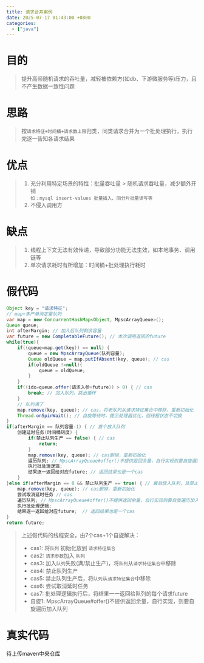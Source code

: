 ```yaml
---
title: 请求合并案例
date: 2025-07-17 01:43:00 +0800
categories:
  - ["java"]
---
```


# 目的
> 提升高频随机请求的吞吐量，减轻被依赖方(如db、下游微服务等)压力，且不产生数据一致性问题

# 思路
> 按`请求特征+时间桶+请求数上限`归类，同类请求合并为一个批处理执行，执行完逐一告知各请求结果

# 优点
> 1. 充分利用特定场景的特性：批量吞吐量 > 随机请求吞吐量，减少额外开销  
>    `如：mysql insert-values 批量插入、同分片批量读写等`
> 2. 不侵入调用方

# 缺点
> 1. 线程上下文无法有效传递，导致部分功能无法生效，如本地事务、调用链等
> 2. 单次请求耗时有所增加：时间桶+批处理执行耗时

# 假代码
```java
Object key = "请求特征";
// map+多产单消定量队列
var map = new ConcurrentHashMap<Object, MpscArrayQueue>();
Queue queue;
int afterMargin; // 加入后队列剩余容量
var future = new CompletableFuture(); // 本次调用返回的future
while(true){
    if((queue=map.get(key)) == null) {
        queue = new MpscArrayQueue(队列容量);
        Queue oldQueue = map.putIfAbsent(key, queue); // cas
        if(oldQueue !=null){
            queue = oldQueue;
        }
    }
    if((idx=queue.offer(请求入参+future)) > 0) { // cas
        break; // 加入队列，跳出循环
    }
    // 队列满了
    map.remove(key, queue); // cas，将老队列从请求特征集合中移除，重新初始化
    Thread.onSpinWait(); // 自旋等待时，提示处理器优化，但线程状态不切换
}
if(afterMargin == 队列容量-1) { // 首个放入队列
    创建延时任务(时间桶刻度) {
        if(禁止队列生产 == false) { // cas
            return;
        }
        map.remove(key, queue); // cas删掉，重新初始化
        遍历队列; // MpscArrayQueue#offer()不提供返回余量，自行实现则要自旋遍历加入队列的数量
        执行批处理逻辑;
        结果逐一返回给对应future; // 返回结果也是一个cas
    }
}else if(afterMargin == 0 && 禁止队列生产 == true) { // 最后放入队列，且禁止成功(cas)
    map.remove(key, queue); // cas删掉，重新初始化
    尝试取消延时任务 // cas
    遍历队列; // MpscArrayQueue#offer()不提供返回余量，自行实现则要自旋遍历加入队列的数量
    执行批处理逻辑;
    结果逐一返回给对应future;  // 返回结果也是一个cas
}
return future;
```
> 上述假代码的线程安全，由7个cas+1个自旋解决：  
> - cas1: 将`队列` 初始化放到 `请求特征集合`
> - cas2: `请求参数`加入 `队列`
> - cas3: 加入`队列`失败(满/禁止生产)，将`队列`从`请求特征集合`中移除
> - cas4: 禁止队列生产
> - cas5: 禁止队列生产后，将`队列`从`请求特征集合`中移除
> - cas6: 尝试取消延时任务
> - cas7: 批处理逻辑执行后，将结果一一返回给队列的每个请求future
> - 自旋1: MpscArrayQueue#offer()不提供返回余量，自行实现，则要自旋遍历加入队列

# 真实代码
待上传maven中央仓库